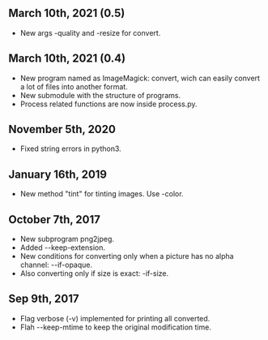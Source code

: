 ## March 10th, 2021 (0.5)
* New args -quality and -resize for convert.

## March 10th, 2021 (0.4)
* New program named as ImageMagick: convert, wich can easily convert a lot of files into another format.
* New submodule with the structure of programs.
* Process related functions are now inside process.py.

## November 5th, 2020
* Fixed string errors in python3.

## January 16th, 2019
* New method "tint" for tinting images. Use -color.

## October 7th, 2017
* New subprogram png2jpeg.
* Added --keep-extension.
* New conditions for converting only when a picture has no alpha channel: --if-opaque.
* Also converting only if size is exact: -if-size.

## Sep 9th, 2017
* Flag verbose (-v) implemented for printing all converted.
* Flah --keep-mtime to keep the original modification time.
